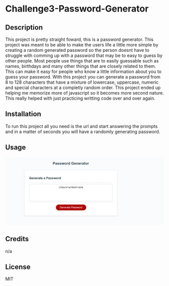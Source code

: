 # Challenge3-Password-Generator

## Description
This project is pretty straight foward, this is a password generator. This project was meant to be able to make the users life a little more simple by creating a random generated password so the person doesnt have to struggle with comming up with a password that may be to easy to guess by other people. Most people use things that are to easily guessable such as names, birthdays and many other things that are closely related to them. This can make it easy for people who know a little information about you to guess your password. With this project you can generate a password from 8 to 128 characters that have a mixture of lowercase, uppercase, numeric and special characters at a completly random order. This project ended up helping me memorize more of javascript so it becomes more second nature. This really helped with just practicing writting code over and over again.



## Installation

 To run this project all you need is the url and start answering the prompts and in a matter of seconds you will have a randomly generating password.

## Usage

![alt text](assets/images/Screenshot%202024-01-24%20152828.png) 

## Credits

n/a
## License
MIT

